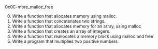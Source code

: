 0x0C-more_malloc_free

0. Write a function that allocates memory using malloc.
1. Write a function that concatenates two strings.
2. Write a function that allocates memory for an array, using malloc
3. Write a function that creates an array of integers.
4. Write a function that reallocates a memory block using malloc and free
5. Write a program that multiplies two positive numbers.
